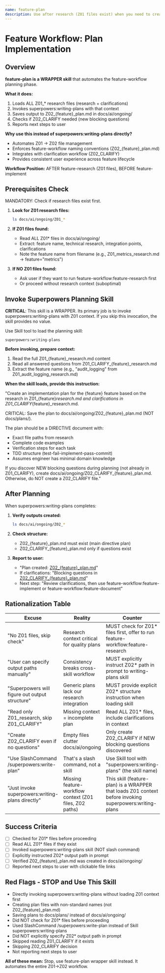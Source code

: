 ```yaml
---
name: feature-plan
description: Use after research (Z01 files exist) when you need to create implementation plan - wrapper that loads Z01 research context, invokes superpowers:writing-plans, and saves to Z02_{feature}_plan.md in docs/ai/ongoing/
---
```


# Feature Workflow: Plan Implementation

## Overview

**feature-plan is a WRAPPER skill** that automates the feature-workflow planning phase.

**What it does:**
1. Loads ALL Z01_* research files (research + clarifications)
2. Invokes superpowers:writing-plans with that context
3. Saves output to Z02_{feature}_plan.md in docs/ai/ongoing/
4. Checks if Z02_CLARIFY needed (new blocking questions)
5. Reports next steps to user

**Why use this instead of superpowers:writing-plans directly?**
- Automates Z01 → Z02 file management
- Enforces feature-workflow naming conventions (Z02_{feature}_plan.md)
- Integrates with clarification workflow (Z02_CLARIFY)
- Provides consistent user experience across feature lifecycle

**Workflow Position:** AFTER feature-research (Z01 files), BEFORE feature-implement

## Prerequisites Check

MANDATORY: Check if research files exist first.

1. **Look for Z01 research files:**
   ```bash
   ls docs/ai/ongoing/Z01_*
   ```

2. **If Z01 files found:**
   - Read ALL Z01* files in docs/ai/ongoing/
   - Extract: feature name, technical research, integration points, clarifications
   - Note the feature name from filename (e.g., Z01_metrics_research.md → feature="metrics")

3. **If NO Z01 files found:**
   - Ask user if they want to run feature-workflow:feature-research first
   - Or proceed without research context (suboptimal)

## Invoke Superpowers Planning Skill

**CRITICAL**: This skill is a WRAPPER. Its primary job is to invoke superpowers:writing-plans with Z01 context. If you skip this invocation, the skill provides no value.

Use Skill tool to load the planning skill:

```
superpowers:writing-plans
```

**Before invoking, prepare context:**
1. Read the full Z01_{feature}_research.md content
2. Read all answered questions from Z01_CLARIFY_{feature}_research.md
3. Extract the feature name (e.g., "audit_logging" from Z01_audit_logging_research.md)

**When the skill loads, provide this instruction:**

"Create an implementation plan for the {feature} feature based on the research in Z01_{feature}_research.md and clarifications in Z01_CLARIFY_{feature}_research.md.

CRITICAL: Save the plan to docs/ai/ongoing/Z02_{feature}_plan.md (NOT docs/plans/).

The plan should be a DIRECTIVE document with:
- Exact file paths from research
- Complete code examples
- Verification steps for each task
- TDD structure (test-fail-implement-pass-commit)
- Assumes engineer has minimal domain knowledge

If you discover NEW blocking questions during planning (not already in Z01_CLARIFY), create docs/ai/ongoing/Z02_CLARIFY_{feature}_plan.md. Otherwise, do NOT create a Z02_CLARIFY file."

## After Planning

When superpowers:writing-plans completes:

1. **Verify outputs created:**
   ```bash
   ls docs/ai/ongoing/Z02_*
   ```

2. **Check structure:**
   - Z02_{feature}_plan.md must exist (main directive plan)
   - Z02_CLARIFY_{feature}_plan.md only if questions exist

3. **Report to user:**
   - "Plan created: [Z02_{feature}_plan.md](docs/ai/ongoing/Z02_{feature}_plan.md)"
   - If clarifications: "Blocking questions in [Z02_CLARIFY_{feature}_plan.md](docs/ai/ongoing/Z02_CLARIFY_{feature}_plan.md)"
   - Next step: "Review clarifications, then use feature-workflow:feature-implement or feature-workflow:feature-document"

## Rationalization Table

| Excuse | Reality | Counter |
|--------|---------|---------|
| "No Z01 files, skip check" | Research context critical for quality plans | MUST check for Z01* files first, offer to run feature-workflow:feature-research |
| "User can specify output paths manually" | Consistency breaks cross-skill workflow | MUST explicitly instruct Z02* path in prompt to writing-plans skill |
| "Superpowers will figure out output structure" | Generic plans lack our research integration | MUST provide explicit Z02* structure instruction when loading skill |
| "Read only Z01_research, skip Z01_CLARIFY" | Missing context = incomplete plan | Read ALL Z01* files, include clarifications in context |
| "Create Z02_CLARIFY even if no questions" | Empty files clutter docs/ai/ongoing | Only create Z02_CLARIFY if NEW blocking questions discovered |
| "Use SlashCommand /superpowers:write-plan" | That's a slash command, not a skill | Use Skill tool with "superpowers:writing-plans" (the skill name) |
| "Just invoke superpowers:writing-plans directly" | Missing feature-workflow context (Z01 files, Z02 paths) | This skill (feature-plan) is a WRAPPER that loads Z01 context before invoking superpowers:writing-plans |

## Success Criteria

- [ ] Checked for Z01* files before proceeding
- [ ] Read ALL Z01* files if they exist
- [ ] Invoked superpowers:writing-plans skill (NOT slash command)
- [ ] Explicitly instructed Z02* output path in prompt
- [ ] Verified Z02_{feature}_plan.md was created in docs/ai/ongoing/
- [ ] Reported next steps to user with clickable file links

## Red Flags - STOP and Use This Skill

- Directly invoking superpowers:writing-plans without loading Z01 context first
- Creating plan files with non-standard names (not Z02_{feature}_plan.md)
- Saving plans to docs/plans/ instead of docs/ai/ongoing/
- Did NOT check for Z01* files before proceeding
- Used SlashCommand /superpowers:write-plan instead of Skill superpowers:writing-plans
- Did NOT explicitly specify Z02* output path in prompt
- Skipped reading Z01_CLARIFY if it exists
- Skipping Z02_CLARIFY decision
- Not reporting next steps to user

**All of these mean:** Stop, use feature-plan wrapper skill instead. It automates the entire Z01→Z02 workflow.
